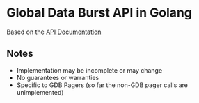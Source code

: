 # Global Data Burst API in Golang

Based on the [API Documentation](https://send.globaldataburst.com/help)

## Notes

- Implementation may be incomplete or may change
- No guarantees or warranties
- Specific to GDB Pagers (so far the non-GDB pager calls are unimplemented)
